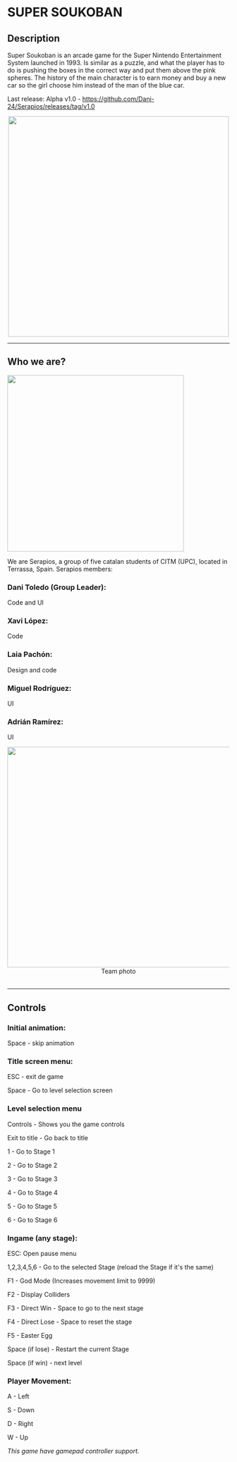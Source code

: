 # SUPER SOUKOBAN

## Description
 Super Soukoban is an arcade game for the Super Nintendo Entertainment System launched in 1993. Is similar as a puzzle, and what the player has to do is pushing the boxes in the correct way and put them above the pink spheres. The history of the main character is to earn money and buy a new car so the girl choose him instead of the man of the blue car.
 
 
Last release:
Alpha v1.0 - https://github.com/Dani-24/Serapios/releases/tag/v1.0


<p align="center">
 
<img align="center" width="500" height="500" src="https://www.giantbomb.com/a/uploads/square_medium/2/23093/2623980-super%20soukoban%20%28j%29_00001.jpg">
 
</p>

***

## Who we are?

<img align="center" width="400" height="400" src="https://cdn.discordapp.com/attachments/818140279147724820/835096871692533771/serapios_logo.png">


We are Serapios, a group of five catalan students of CITM (UPC), located in Terrassa, Spain. 
Serapios members:

### Dani Toledo (Group Leader):
Code and UI
### Xavi López:
Code
### Laia Pachón:
Design and code
### Miguel Rodríguez:
UI 
### Adrián Ramírez:
UI 
 

<p align="center">
<img width="700" height="500" src="https://cdn.discordapp.com/attachments/818140279147724820/848592806691471360/IMG-20210527-WA0023_1.jpg">
 
<br>
Team photo
<br><br>
</p>
 
***

## Controls
### Initial animation:
Space - skip animation

### Title screen menu:
ESC - exit de game

Space - Go to level selection screen

### Level selection menu
Controls - Shows you the game controls

Exit to title - Go back to title

1 - Go to Stage 1

2 - Go to Stage 2

3 - Go to Stage 3

4 - Go to Stage 4

5 - Go to Stage 5

6 - Go to Stage 6

### Ingame (any stage):
ESC: Open pause menu

1,2,3,4,5,6 - Go to the selected Stage (reload the Stage if it's the same)

F1 - God Mode (Increases movement limit to 9999)

F2 - Display Colliders

F3 - Direct Win - Space to go to the next stage

F4 - Direct Lose - Space to reset the stage

F5 - Easter Egg

Space (if lose) - Restart the current Stage

Space (if win) - next level

### Player Movement:
A - Left

S - Down

D - Right

W - Up

*This game have gamepad controller support.*

